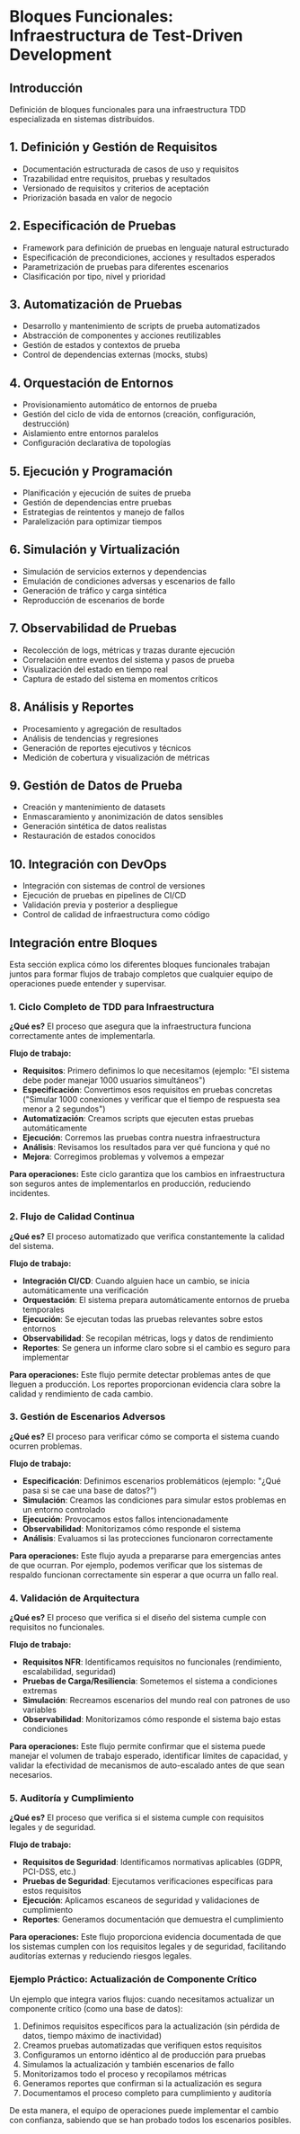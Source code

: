 # Bloques Funcionales: Infraestructura de Test-Driven Development

## Introducción
Definición de bloques funcionales para una infraestructura TDD especializada en sistemas distribuidos.

## 1. Definición y Gestión de Requisitos
- Documentación estructurada de casos de uso y requisitos
- Trazabilidad entre requisitos, pruebas y resultados
- Versionado de requisitos y criterios de aceptación
- Priorización basada en valor de negocio

## 2. Especificación de Pruebas
- Framework para definición de pruebas en lenguaje natural estructurado
- Especificación de precondiciones, acciones y resultados esperados
- Parametrización de pruebas para diferentes escenarios
- Clasificación por tipo, nivel y prioridad

## 3. Automatización de Pruebas
- Desarrollo y mantenimiento de scripts de prueba automatizados
- Abstracción de componentes y acciones reutilizables
- Gestión de estados y contextos de prueba
- Control de dependencias externas (mocks, stubs)

## 4. Orquestación de Entornos
- Provisionamiento automático de entornos de prueba
- Gestión del ciclo de vida de entornos (creación, configuración, destrucción)
- Aislamiento entre entornos paralelos
- Configuración declarativa de topologías

## 5. Ejecución y Programación
- Planificación y ejecución de suites de prueba
- Gestión de dependencias entre pruebas
- Estrategias de reintentos y manejo de fallos
- Paralelización para optimizar tiempos

## 6. Simulación y Virtualización
- Simulación de servicios externos y dependencias
- Emulación de condiciones adversas y escenarios de fallo
- Generación de tráfico y carga sintética
- Reproducción de escenarios de borde

## 7. Observabilidad de Pruebas
- Recolección de logs, métricas y trazas durante ejecución
- Correlación entre eventos del sistema y pasos de prueba
- Visualización del estado en tiempo real
- Captura de estado del sistema en momentos críticos

## 8. Análisis y Reportes
- Procesamiento y agregación de resultados
- Análisis de tendencias y regresiones
- Generación de reportes ejecutivos y técnicos
- Medición de cobertura y visualización de métricas

## 9. Gestión de Datos de Prueba
- Creación y mantenimiento de datasets
- Enmascaramiento y anonimización de datos sensibles
- Generación sintética de datos realistas
- Restauración de estados conocidos

## 10. Integración con DevOps
- Integración con sistemas de control de versiones
- Ejecución de pruebas en pipelines de CI/CD
- Validación previa y posterior a despliegue
- Control de calidad de infraestructura como código

## Integración entre Bloques

Esta sección explica cómo los diferentes bloques funcionales trabajan juntos para formar flujos de trabajo completos que cualquier equipo de operaciones puede entender y supervisar.

### 1. Ciclo Completo de TDD para Infraestructura

**¿Qué es?** El proceso que asegura que la infraestructura funciona correctamente antes de implementarla.

**Flujo de trabajo:**
- **Requisitos**: Primero definimos lo que necesitamos (ejemplo: "El sistema debe poder manejar 1000 usuarios simultáneos")
- **Especificación**: Convertimos esos requisitos en pruebas concretas ("Simular 1000 conexiones y verificar que el tiempo de respuesta sea menor a 2 segundos")
- **Automatización**: Creamos scripts que ejecuten estas pruebas automáticamente
- **Ejecución**: Corremos las pruebas contra nuestra infraestructura
- **Análisis**: Revisamos los resultados para ver qué funciona y qué no
- **Mejora**: Corregimos problemas y volvemos a empezar

**Para operaciones:** Este ciclo garantiza que los cambios en infraestructura son seguros antes de implementarlos en producción, reduciendo incidentes.

### 2. Flujo de Calidad Continua

**¿Qué es?** El proceso automatizado que verifica constantemente la calidad del sistema.

**Flujo de trabajo:**
- **Integración CI/CD**: Cuando alguien hace un cambio, se inicia automáticamente una verificación
- **Orquestación**: El sistema prepara automáticamente entornos de prueba temporales
- **Ejecución**: Se ejecutan todas las pruebas relevantes sobre estos entornos
- **Observabilidad**: Se recopilan métricas, logs y datos de rendimiento
- **Reportes**: Se genera un informe claro sobre si el cambio es seguro para implementar

**Para operaciones:** Este flujo permite detectar problemas antes de que lleguen a producción. Los reportes proporcionan evidencia clara sobre la calidad y rendimiento de cada cambio.

### 3. Gestión de Escenarios Adversos

**¿Qué es?** El proceso para verificar cómo se comporta el sistema cuando ocurren problemas.

**Flujo de trabajo:**
- **Especificación**: Definimos escenarios problemáticos (ejemplo: "¿Qué pasa si se cae una base de datos?")
- **Simulación**: Creamos las condiciones para simular estos problemas en un entorno controlado
- **Ejecución**: Provocamos estos fallos intencionadamente
- **Observabilidad**: Monitorizamos cómo responde el sistema
- **Análisis**: Evaluamos si las protecciones funcionaron correctamente

**Para operaciones:** Este flujo ayuda a prepararse para emergencias antes de que ocurran. Por ejemplo, podemos verificar que los sistemas de respaldo funcionan correctamente sin esperar a que ocurra un fallo real.

### 4. Validación de Arquitectura

**¿Qué es?** El proceso que verifica si el diseño del sistema cumple con requisitos no funcionales.

**Flujo de trabajo:**
- **Requisitos NFR**: Identificamos requisitos no funcionales (rendimiento, escalabilidad, seguridad)
- **Pruebas de Carga/Resiliencia**: Sometemos el sistema a condiciones extremas
- **Simulación**: Recreamos escenarios del mundo real con patrones de uso variables
- **Observabilidad**: Monitorizamos cómo responde el sistema bajo estas condiciones

**Para operaciones:** Este flujo permite confirmar que el sistema puede manejar el volumen de trabajo esperado, identificar límites de capacidad, y validar la efectividad de mecanismos de auto-escalado antes de que sean necesarios.

### 5. Auditoría y Cumplimiento

**¿Qué es?** El proceso que verifica si el sistema cumple con requisitos legales y de seguridad.

**Flujo de trabajo:**
- **Requisitos de Seguridad**: Identificamos normativas aplicables (GDPR, PCI-DSS, etc.)
- **Pruebas de Seguridad**: Ejecutamos verificaciones específicas para estos requisitos
- **Ejecución**: Aplicamos escaneos de seguridad y validaciones de cumplimiento
- **Reportes**: Generamos documentación que demuestra el cumplimiento

**Para operaciones:** Este flujo proporciona evidencia documentada de que los sistemas cumplen con los requisitos legales y de seguridad, facilitando auditorías externas y reduciendo riesgos legales.

### Ejemplo Práctico: Actualización de Componente Crítico

Un ejemplo que integra varios flujos: cuando necesitamos actualizar un componente crítico (como una base de datos):

1. Definimos requisitos específicos para la actualización (sin pérdida de datos, tiempo máximo de inactividad)
2. Creamos pruebas automatizadas que verifiquen estos requisitos
3. Configuramos un entorno idéntico al de producción para pruebas
4. Simulamos la actualización y también escenarios de fallo
5. Monitorizamos todo el proceso y recopilamos métricas
6. Generamos reportes que confirman si la actualización es segura
7. Documentamos el proceso completo para cumplimiento y auditoría

De esta manera, el equipo de operaciones puede implementar el cambio con confianza, sabiendo que se han probado todos los escenarios posibles.